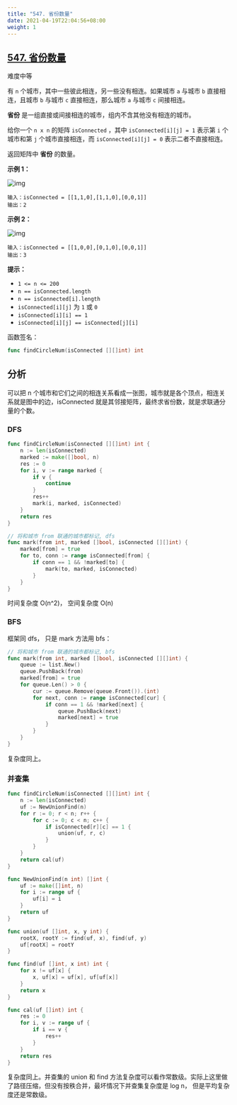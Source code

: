 ```yaml
---
title: "547. 省份数量"
date: 2021-04-19T22:04:56+08:00
weight: 1
---
```


## [547. 省份数量](https://leetcode-cn.com/problems/number-of-provinces/)

难度中等

有 `n` 个城市，其中一些彼此相连，另一些没有相连。如果城市 `a` 与城市 `b` 直接相连，且城市 `b` 与城市 `c` 直接相连，那么城市 `a` 与城市 `c` 间接相连。

**省份** 是一组直接或间接相连的城市，组内不含其他没有相连的城市。

给你一个 `n x n` 的矩阵 `isConnected` ，其中 `isConnected[i][j] = 1` 表示第 `i` 个城市和第 `j` 个城市直接相连，而 `isConnected[i][j] = 0` 表示二者不直接相连。

返回矩阵中 **省份** 的数量。

 

**示例 1：**

![img](https://assets.leetcode.com/uploads/2020/12/24/graph1.jpg)

```
输入：isConnected = [[1,1,0],[1,1,0],[0,0,1]]
输出：2
```

**示例 2：**

![img](https://assets.leetcode.com/uploads/2020/12/24/graph2.jpg)

```
输入：isConnected = [[1,0,0],[0,1,0],[0,0,1]]
输出：3
```

 

**提示：**

- `1 <= n <= 200`
- `n == isConnected.length`
- `n == isConnected[i].length`
- `isConnected[i][j]` 为 `1` 或 `0`
- `isConnected[i][i] == 1`
- `isConnected[i][j] == isConnected[j][i]`



函数签名：

```go
func findCircleNum(isConnected [][]int) int
```

## 分析

可以把 n 个城市和它们之间的相连关系看成一张图，城市就是各个顶点，相连关系就是图中的边，isConnected 就是其邻接矩阵，最终求省份数，就是求联通分量的个数。

### DFS

```go
func findCircleNum(isConnected [][]int) int {
	n := len(isConnected)
	marked := make([]bool, n)
	res := 0
	for i, v := range marked {
		if v {
			continue
		}
		res++
		mark(i, marked, isConnected)
	}
	return res
}

// 将和城市 from 联通的城市都标记, dfs
func mark(from int, marked []bool, isConnected [][]int) {
	marked[from] = true
	for to, conn := range isConnected[from] {
		if conn == 1 && !marked[to] {
			mark(to, marked, isConnected)
		}
	}
}
```

时间复杂度 O(n^2)， 空间复杂度 O(n)

### BFS

框架同 dfs， 只是 mark 方法用 bfs：

```go
// 将和城市 from 联通的城市都标记, bfs
func mark(from int, marked []bool, isConnected [][]int) {
	queue := list.New()
	queue.PushBack(from)
	marked[from] = true
	for queue.Len() > 0 {
		cur := queue.Remove(queue.Front()).(int)
		for next, conn := range isConnected[cur] {
			if conn == 1 && !marked[next] {
				queue.PushBack(next)
				marked[next] = true
			}
		}
	}
}
```

复杂度同上。

### 并查集

```go
func findCircleNum(isConnected [][]int) int {
    n := len(isConnected)
    uf := NewUnionFind(n)
    for r := 0; r < n; r++ {
        for c := 0; c < n; c++ {
            if isConnected[r][c] == 1 {
                union(uf, r, c)
            }
        }
    }
    return cal(uf)
}

func NewUnionFind(n int) []int {
    uf := make([]int, n)
    for i := range uf {
        uf[i] = i
    }
    return uf
}

func union(uf []int, x, y int) {
    rootX, rootY := find(uf, x), find(uf, y)
    uf[rootX] = rootY
}

func find(uf []int, x int) int {
    for x != uf[x] {
        x, uf[x] = uf[x], uf[uf[x]]
    }
    return x
}

func cal(uf []int) int {
    res := 0
    for i, v := range uf {
        if i == v {
            res++
        }
    }
    return res
}
```

复杂度同上。并查集的 union 和 find 方法复杂度可以看作常数级。实际上这里做了路径压缩，但没有按秩合并，最坏情况下并查集复杂度是 log n， 但是平均复杂度还是常数级。